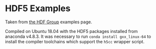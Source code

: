 # HDF5 Examples

Taken from [the HDF Group](https://portal.hdfgroup.org/display/HDF5/Examples+from+Learning+the+Basics) examples page.

Compiled on Ubuntu 18.04 with the HDF5 packages installed from anaconda v4.8.3.   It was necessary to run `conda install gxx_linux-64` to install the compiler toolchains which support the `h5cc` wrapper script.

